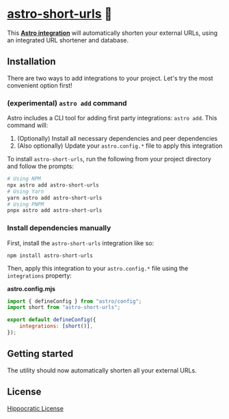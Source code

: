 # [astro-short-urls] 🔗

This **[Astro integration][astro-integration]** will automatically shorten your
external URLs, using an integrated URL shortener and database.

## Installation

There are two ways to add integrations to your project. Let's try the most
convenient option first!

### (experimental) `astro add` command

Astro includes a CLI tool for adding first party integrations: `astro add`. This
command will:

1. (Optionally) Install all necessary dependencies and peer dependencies
2. (Also optionally) Update your `astro.config.*` file to apply this integration

To install `astro-short-urls`, run the following from your project directory and
follow the prompts:

```sh
# Using NPM
npx astro add astro-short-urls
# Using Yarn
yarn astro add astro-short-urls
# Using PNPM
pnpx astro add astro-short-urls
```

### Install dependencies manually

First, install the `astro-short-urls` integration like so:

```
npm install astro-short-urls
```

Then, apply this integration to your `astro.config.*` file using the
`integrations` property:

**astro.config.mjs**

```js
import { defineConfig } from "astro/config";
import short from "astro-short-urls";

export default defineConfig({
	integrations: [short()],
});
```

## Getting started

The utility should now automatically shorten all your external URLs.

[astro-short-urls]: https://npmjs.org/astro-short-urls
[astro-integration]: https://docs.astro.build/en/guides/integrations-guide/

## License

[Hippocratic License](LICENSE)
